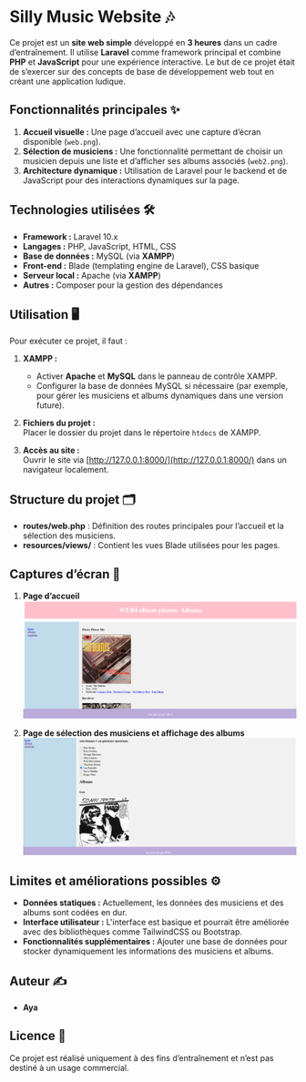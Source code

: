
# Silly Music Website 🎶

Ce projet est un **site web simple** développé en **3 heures** dans un cadre d’entraînement. Il utilise **Laravel** comme framework principal et combine **PHP** et **JavaScript** pour une expérience interactive. Le but de ce projet était de s’exercer sur des concepts de base de développement web tout en créant une application ludique.

## Fonctionnalités principales ✨

1. **Accueil visuelle :** Une page d’accueil avec une capture d’écran disponible (`web.png`).
2. **Sélection de musiciens :** Une fonctionnalité permettant de choisir un musicien depuis une liste et d’afficher ses albums associés (`web2.png`).
3. **Architecture dynamique :** Utilisation de Laravel pour le backend et de JavaScript pour des interactions dynamiques sur la page.

## Technologies utilisées 🛠️

- **Framework :** Laravel 10.x
- **Langages :** PHP, JavaScript, HTML, CSS
- **Base de données :** MySQL (via **XAMPP**)
- **Front-end :** Blade (templating engine de Laravel), CSS basique
- **Serveur local :** Apache (via **XAMPP**)
- **Autres :** Composer pour la gestion des dépendances

## Utilisation 🖥️

Pour exécuter ce projet, il faut :

1. **XAMPP :**  
   - Activer **Apache** et **MySQL** dans le panneau de contrôle XAMPP.
   - Configurer la base de données MySQL si nécessaire (par exemple, pour gérer les musiciens et albums dynamiques dans une version future).

2. **Fichiers du projet :**  
   Placer le dossier du projet dans le répertoire `htdocs` de XAMPP.

3. **Accès au site :**  
   Ouvrir le site via [http://127.0.0.1:8000/](http://127.0.0.1:8000/) dans un navigateur localement.

## Structure du projet 🗂️

- **routes/web.php** : Définition des routes principales pour l’accueil et la sélection des musiciens.
- **resources/views/** : Contient les vues Blade utilisées pour les pages.


## Captures d’écran 📸

1. **Page d’accueil**  
   ![Page d'accueil](web.png)

2. **Page de sélection des musiciens et affichage des albums**  
   ![Sélection des musiciens](web2.png)

## Limites et améliorations possibles ⚙️

- **Données statiques :** Actuellement, les données des musiciens et des albums sont codées en dur.
- **Interface utilisateur :** L'interface est basique et pourrait être améliorée avec des bibliothèques comme TailwindCSS ou Bootstrap.
- **Fonctionnalités supplémentaires :** Ajouter une base de données pour stocker dynamiquement les informations des musiciens et albums.

## Auteur ✍️

- **Aya**  

## Licence 📜

Ce projet est réalisé uniquement à des fins d’entraînement et n’est pas destiné à un usage commercial.

